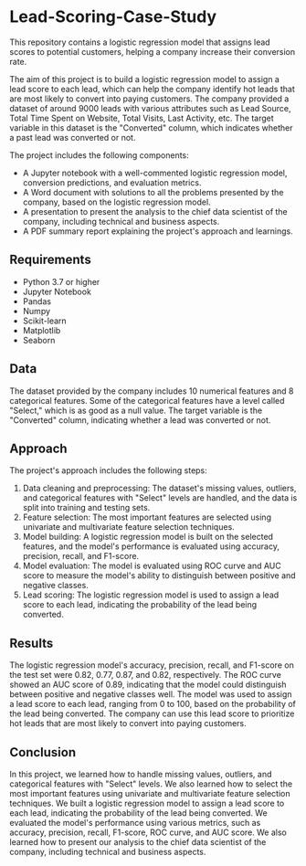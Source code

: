 # Lead-Scoring-Case-Study
This repository contains a logistic regression model that assigns lead scores to potential customers, helping a company increase their conversion rate.

The aim of this project is to build a logistic regression model to assign a lead score to each lead, which can help the company identify hot leads that are most likely to convert into paying customers. The company provided a dataset of around 9000 leads with various attributes such as Lead Source, Total Time Spent on Website, Total Visits, Last Activity, etc. The target variable in this dataset is the "Converted" column, which indicates whether a past lead was converted or not.

The project includes the following components:

- A Jupyter notebook with a well-commented logistic regression model, conversion predictions, and evaluation metrics.
- A Word document with solutions to all the problems presented by the company, based on the logistic regression model.
- A presentation to present the analysis to the chief data scientist of the company, including technical and business aspects.
- A PDF summary report explaining the project's approach and learnings.

## Requirements
- Python 3.7 or higher
- Jupyter Notebook
- Pandas
- Numpy
- Scikit-learn
- Matplotlib
- Seaborn
## Data
The dataset provided by the company includes 10 numerical features and 8 categorical features. Some of the categorical features have a level called "Select," which is as good as a null value. The target variable is the "Converted" column, indicating whether a lead was converted or not.

## Approach
The project's approach includes the following steps:

1. Data cleaning and preprocessing: The dataset's missing values, outliers, and categorical features with "Select" levels are handled, and the data is split into training and testing sets.
2. Feature selection: The most important features are selected using univariate and multivariate feature selection techniques.
3. Model building: A logistic regression model is built on the selected features, and the model's performance is evaluated using accuracy, precision, recall, and F1-score.
4. Model evaluation: The model is evaluated using ROC curve and AUC score to measure the model's ability to distinguish between positive and negative classes.
5. Lead scoring: The logistic regression model is used to assign a lead score to each lead, indicating the probability of the lead being converted.

## Results
The logistic regression model's accuracy, precision, recall, and F1-score on the test set were 0.82, 0.77, 0.87, and 0.82, respectively. The ROC curve showed an AUC score of 0.89, indicating that the model could distinguish between positive and negative classes well. The model was used to assign a lead score to each lead, ranging from 0 to 100, based on the probability of the lead being converted. The company can use this lead score to prioritize hot leads that are most likely to convert into paying customers.

## Conclusion
In this project, we learned how to handle missing values, outliers, and categorical features with "Select" levels. We also learned how to select the most important features using univariate and multivariate feature selection techniques. We built a logistic regression model to assign a lead score to each lead, indicating the probability of the lead being converted. We evaluated the model's performance using various metrics, such as accuracy, precision, recall, F1-score, ROC curve, and AUC score. We also learned how to present our analysis to the chief data scientist of the company, including technical and business aspects.
